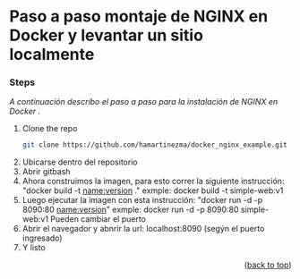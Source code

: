 # Paso a paso montaje de NGINX en Docker y levantar un sitio localmente

### Steps

_A continuación describo el paso a paso para la instalación de NGINX en Docker ._

1. Clone the repo
   ```sh
   git clone https://github.com/hamartinezma/docker_nginx_example.git
   ```
3. Ubicarse dentro del repositorio
4. Abrir gitbash
5. Ahora construimos la imagen, para esto correr la siguiente instrucción: "docker build -t <name:version> ." exmple: docker build -t simple-web:v1
6. Luego ejecutar la imagen con esta instrucción: "docker run -d -p 8090:80  <name:version>" exmple: docker run -d -p 8090:80 simple-web:v1 Pueden cambiar el puerto
7. Abrir el navegador y abnrir la url: localhost:8090 (segýn el puerto ingresado)
8. Y listo


<p align="right">(<a href="#top">back to top</a>)</p>
